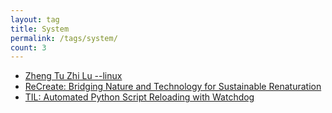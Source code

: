 ```yaml
---
layout: tag
title: System
permalink: /tags/system/
count: 3
---
```


- [Zheng Tu Zhi Lu --linux](http://blog.willhappy.cn/2018/05/03/25-2018-05-03-zheng-tu-zhi-lu-linux/)
- [ReCreate: Bridging Nature and Technology for Sustainable Renaturation](https://gosein.de/recreate-renaturation-robotics.html)
- [TIL: Automated Python Script Reloading with Watchdog](https://gosein.de/til-python-watchdog.html)
